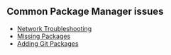 ## Common Package Manager issues
- [Network Troubleshooting](Network%20Troubleshooting.md)
- [Missing Packages](Finding%20Packages.md)
- [Adding Git Packages](Git%20Packages.md)